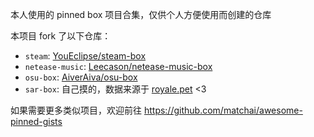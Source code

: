 本人使用的 pinned box 项目合集，仅供个人方便使用而创建的仓库

本项目 fork 了以下仓库：

* `steam`: [YouEclipse/steam-box](https://github.com/YouEclipse/steam-box)
* `netease-music`: [Leecason/netease-music-box](https://github.com/Leecason/netease-music-box)
* `osu-box`: [AiverAiva/osu-box](https://github.com/AiverAiva/osu-box)
* `sar-box`: 自己摸的，数据来源于 [royale.pet](https://sar.fisk.cc) <3

如果需要更多类似项目，欢迎前往 https://github.com/matchai/awesome-pinned-gists